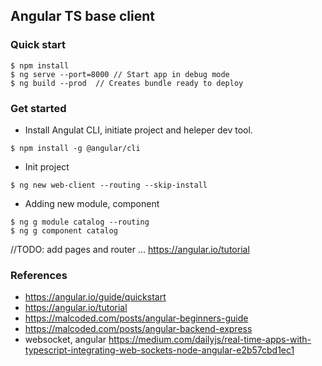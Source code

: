 ## Angular TS base client

### Quick start
```
$ npm install
$ ng serve --port=8000 // Start app in debug mode
$ ng build --prod  // Creates bundle ready to deploy
```

### Get started
* Install Angulat CLI, initiate project and heleper dev tool.
```
$ npm install -g @angular/cli
```

* Init project 
```
$ ng new web-client --routing --skip-install
```

* Adding new module, component
```
$ ng g module catalog --routing
$ ng g component catalog
```







//TODO: add pages and router
 ... https://angular.io/tutorial

### References
* https://angular.io/guide/quickstart
* https://angular.io/tutorial
* https://malcoded.com/posts/angular-beginners-guide
* https://malcoded.com/posts/angular-backend-express
*  websocket, angular  https://medium.com/dailyjs/real-time-apps-with-typescript-integrating-web-sockets-node-angular-e2b57cbd1ec1
